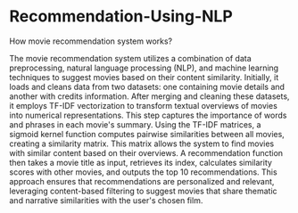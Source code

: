 # Recommendation-Using-NLP

How movie recommendation system works?

The movie recommendation system utilizes a combination of data preprocessing, natural language processing (NLP), and machine learning techniques to suggest movies based on their content similarity. Initially, it loads and cleans data from two datasets: one containing movie details and another with credits information. After merging and cleaning these datasets, it employs TF-IDF vectorization to transform textual overviews of movies into numerical representations. This step captures the importance of words and phrases in each movie's summary. Using the TF-IDF matrices, a sigmoid kernel function computes pairwise similarities between all movies, creating a similarity matrix. This matrix allows the system to find movies with similar content based on their overviews. A recommendation function then takes a movie title as input, retrieves its index, calculates similarity scores with other movies, and outputs the top 10 recommendations. This approach ensures that recommendations are personalized and relevant, leveraging content-based filtering to suggest movies that share thematic and narrative similarities with the user's chosen film.
